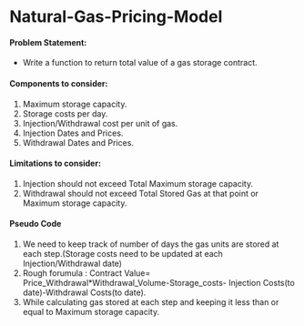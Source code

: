 # Natural-Gas-Pricing-Model

#### Problem Statement:
- Write a function to return total value of a gas storage contract.

#### Components to consider:
1. Maximum storage capacity.
2. Storage costs per day.
3. Injection/Withdrawal cost per unit of gas.
4. Injection Dates and Prices.
5. Withdrawal Dates and Prices.

#### Limitations to consider:
1. Injection should not exceed Total Maximum storage capacity.
2. Withdrawal should not exceed Total Stored Gas at that point or Maximum storage capacity.

#### Pseudo Code
1. We need to keep track of number of days the gas units are stored at each step.(Storage costs need to be updated at each Injection/Withdrawal date)
2. Rough forumula : Contract Value= Price_Withdrawal*Withdrawal_Volume-Storage_costs- Injection Costs(to date)-Withdrawal Costs(to date).
3. While calculating gas stored at each step and keeping it less than or equal to Maximum storage capacity.
